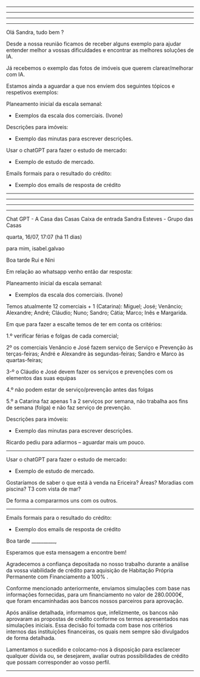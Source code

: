 

------------------
---------------
------------------
----------------------


Olá Sandra, tudo bem ?

Desde a nossa reunião ficamos de receber alguns exemplo para ajudar entender melhor a vossas dificuldades e encontrar as melhores soluções de IA.

Já recebemos o exemplo das fotos de imóveis que querem clarear/melhorar com IA.

Estamos ainda a aguardar a que nos enviem dos seguintes tópicos e respetivos exemplos:

Planeamento inicial da escala semanal:
- Exemplos da escala dos comerciais. (Ivone)

Descrições para imóveis:
 - Exemplo das minutas para escrever descrições.

Usar o chatGPT para fazer o estudo de mercado:
- Exemplo de estudo de mercado.

Emails formais para o resultado do crédito:
- Exemplo dos emails de resposta de crédito

------------------
---------------
------------------
----------------------




Chat GPT - A Casa das Casas
Caixa de entrada
Sandra Esteves - Grupo das Casas
	
quarta, 16/07, 17:07 (há 11 dias)
	
para mim, isabel.galvao

Boa tarde Rui e Nini

 

Em relação ao whatsapp venho então dar resposta:

 

 

Planeamento inicial da escala semanal:

- Exemplos da escala dos comerciais. (Ivone)

 

 

Temos atualmente 12 comerciais + 1 (Catarina): Miguel; José; Venâncio; Alexandre; André; Cláudio; Nuno; Sandro; Cátia; Marco; Inês e Margarida.

 

Em que para fazer a escalte temos de ter em conta os critérios:

 

1.º verificar férias e folgas de cada comercial;

2º os comerciais Venâncio e José fazem serviço de Serviço e Prevenção às terças-feiras; André e Alexandre às segundas-feiras; Sandro e Marco às quartas-feiras;

3-º o Cláudio e José devem fazer os serviços e prevenções com os elementos das suas equipas

4.º não podem estar de serviço/prevenção antes das folgas

5.º a Catarina faz apenas 1 a 2 serviços por semana, não trabalha aos fins de semana (folga) e não faz serviço de prevenção.  

 

 

Descrições para imóveis:

- Exemplo das minutas para escrever descrições.

 

Ricardo pediu para adiarmos – aguardar mais um pouco.

 

 --------------------------------------------------

Usar o chatGPT para fazer o estudo de mercado:

- Exemplo de estudo de mercado.

 

 

Gostaríamos de saber o que está à venda na Ericeira? Áreas? Moradias com piscina? T3 com vista de mar?

 

De forma a compararmos uns com os outros.

 
------------------------------
Emails formais para o resultado do crédito:

- Exemplo dos emails de resposta de crédito

 

Boa tarde __________,

Esperamos que esta mensagem a encontre bem!

Agradecemos a confiança depositada no nosso trabalho durante a análise da vossa viabilidade de crédito para aquisição de Habitação Própria Permanente com Financiamento a 100% .

Conforme mencionado anteriormente, enviamos simulações com base nas informações fornecidas, para um financiamento no valor de 280.0000€, que foram encaminhadas aos bancos nossos parceiros para aprovação.

Após análise detalhada, informamos que, infelizmente, os bancos não aprovaram as propostas de crédito conforme os termos apresentados nas simulações iniciais. Essa decisão foi tomada com base nos critérios internos das instituições financeiras, os quais nem sempre são divulgados de forma detalhada.

Lamentamos o sucedido e colocamo-nos à disposição para esclarecer qualquer dúvida ou, se desejarem, avaliar outras possibilidades de crédito que possam corresponder ao vosso perfil.

 

---------------------